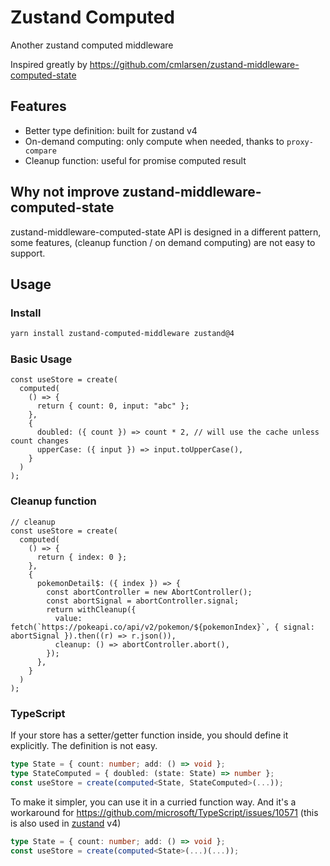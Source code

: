 # Zustand Computed

Another zustand computed middleware

Inspired greatly by https://github.com/cmlarsen/zustand-middleware-computed-state

## Features

- Better type definition: built for zustand v4
- On-demand computing: only compute when needed, thanks to `proxy-compare`
- Cleanup function: useful for promise computed result

## Why not improve zustand-middleware-computed-state

zustand-middleware-computed-state API is designed in a different pattern, some features, (cleanup function / on demand computing) are not easy to support.

## Usage

### Install

```bash
yarn install zustand-computed-middleware zustand@4
```

### Basic Usage

```tsx
const useStore = create(
  computed(
    () => {
      return { count: 0, input: "abc" };
    },
    {
      doubled: ({ count }) => count * 2, // will use the cache unless count changes
      upperCase: ({ input }) => input.toUpperCase(),
    }
  )
);
```

### Cleanup function

```tsx
// cleanup
const useStore = create(
  computed(
    () => {
      return { index: 0 };
    },
    {
      pokemonDetail$: ({ index }) => {
        const abortController = new AbortController();
        const abortSignal = abortController.signal;
        return withCleanup({
          value: fetch(`https://pokeapi.co/api/v2/pokemon/${pokemonIndex}`, { signal: abortSignal }).then((r) => r.json()),
          cleanup: () => abortController.abort(),
        });
      },
    }
  )
);
```

### TypeScript

If your store has a setter/getter function inside, you should define it explicitly.
The definition is not easy.

```ts
type State = { count: number; add: () => void };
type StateComputed = { doubled: (state: State) => number };
const useStore = create(computed<State, StateComputed>(...));
```

To make it simpler, you can use it in a curried function way. And it's a workaround for https://github.com/microsoft/TypeScript/issues/10571 (this is also used in [zustand](https://github.com/pmndrs/zustand/blob/main/docs/typescript.md#basic-usage) v4)

```ts
type State = { count: number; add: () => void };
const useStore = create(computed<State>(...)(...));
```

